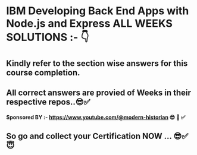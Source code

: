# IBM Developing Back End Apps with Node.js and Express ALL WEEKS SOLUTIONS :- 👇
## Kindly refer to the section wise answers for this course completion.
## All correct answers are provied of Weeks in their respective repos..😎✅
#### Sponsored BY :- https://www.youtube.com/@modern-historian  😎 🚀 ✅
## So go and collect your Certification NOW ... 😎✅😇
